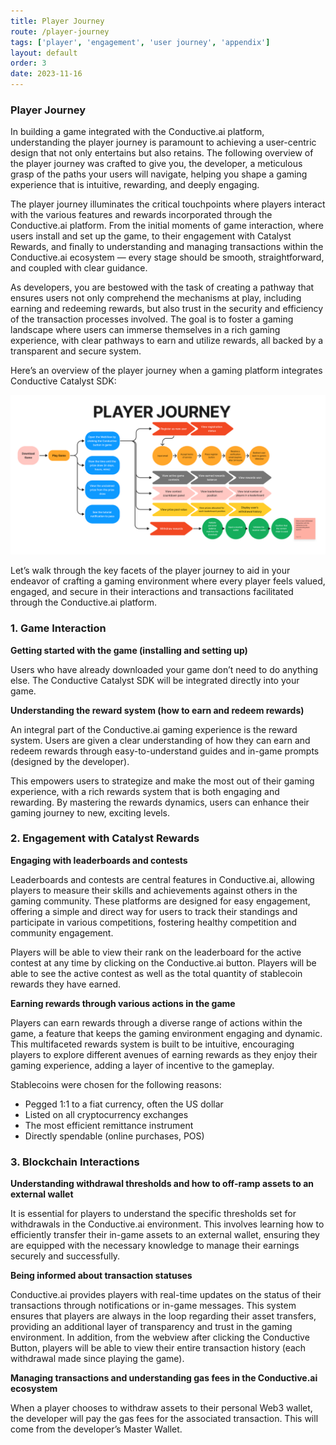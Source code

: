 ```yaml
---
title: Player Journey
route: /player-journey
tags: ['player', 'engagement', 'user journey', 'appendix']
layout: default
order: 3
date: 2023-11-16
---
```


### Player Journey

In building a game integrated with the Conductive.ai platform, understanding the player journey is paramount to achieving a user-centric design that not only entertains but also retains. The following overview of the player journey was crafted to give you, the developer, a meticulous grasp of the paths your users will navigate, helping you shape a gaming experience that is intuitive, rewarding, and deeply engaging.

The player journey illuminates the critical touchpoints where players interact with the various features and rewards incorporated through the Conductive.ai platform. From the initial moments of game interaction, where users install and set up the game, to their engagement with Catalyst Rewards, and finally to understanding and managing transactions within the Conductive.ai ecosystem — every stage should be smooth, straightforward, and coupled with clear guidance.

As developers, you are bestowed with the task of creating a pathway that ensures users not only comprehend the mechanisms at play, including earning and redeeming rewards, but also trust in the security and efficiency of the transaction processes involved. The goal is to foster a gaming landscape where users can immerse themselves in a rich gaming experience, with clear pathways to earn and utilize rewards, all backed by a transparent and secure system.

Here’s an overview of the player journey when a gaming platform integrates Conductive Catalyst SDK:

![](https://github.com/conductiveai/catalyst-docs/blob/main/.github/User_Journey.png?raw=true)

Let’s walk through the key facets of the player journey to aid in your endeavor of crafting a gaming environment where every player feels valued, engaged, and secure in their interactions and transactions facilitated through the Conductive.ai platform.

### 1. Game Interaction

**Getting started with the game (installing and setting up)**

Users who have already downloaded your game don’t need to do anything else. The Conductive Catalyst SDK will be integrated directly into your game.

**Understanding the reward system (how to earn and redeem rewards)**

An integral part of the Conductive.ai gaming experience is the reward system. Users are given a clear understanding of how they can earn and redeem rewards through easy-to-understand guides and in-game prompts (designed by the developer).


This empowers users to strategize and make the most out of their gaming experience, with a rich rewards system that is both engaging and rewarding. By mastering the rewards dynamics, users can enhance their gaming journey to new, exciting levels.

### 2. Engagement with Catalyst Rewards

**Engaging with leaderboards and contests**

Leaderboards and contests are central features in Conductive.ai, allowing players to measure their skills and achievements against others in the gaming community. These platforms are designed for easy engagement, offering a simple and direct way for users to track their standings and participate in various competitions, fostering healthy competition and community engagement.

Players will be able to view their rank on the leaderboard for the active contest at any time by clicking on the Conductive.ai button. Players will be able to see the active contest as well as the total quantity of stablecoin rewards they have earned.

**Earning rewards through various actions in the game**

Players can earn rewards through a diverse range of actions within the game, a feature that keeps the gaming environment engaging and dynamic. This multifaceted rewards system is built to be intuitive, encouraging players to explore different avenues of earning rewards as they enjoy their gaming experience, adding a layer of incentive to the gameplay.

Stablecoins were chosen for the following reasons:

- Pegged 1:1 to a fiat currency, often the US dollar
- Listed on all cryptocurrency exchanges
- The most efficient remittance instrument
- Directly spendable (online purchases, POS)

### 3. Blockchain Interactions

**Understanding withdrawal thresholds and how to off-ramp assets to an external wallet**

It is essential for players to understand the specific thresholds set for withdrawals in the Conductive.ai environment. This involves learning how to efficiently transfer their in-game assets to an external wallet, ensuring they are equipped with the necessary knowledge to manage their earnings securely and successfully.

**Being informed about transaction statuses**

Conductive.ai provides players with real-time updates on the status of their transactions through notifications or in-game messages. This system ensures that players are always in the loop regarding their asset transfers, providing an additional layer of transparency and trust in the gaming environment. In addition, from the webview after clicking the Conductive Button, players will be able to view their entire transaction history (each withdrawal made since playing the game).

**Managing transactions and understanding gas fees in the Conductive.ai ecosystem**

When a player chooses to withdraw assets to their personal Web3 wallet, the developer will pay the gas fees for the associated transaction. This will come from the developer’s Master Wallet.